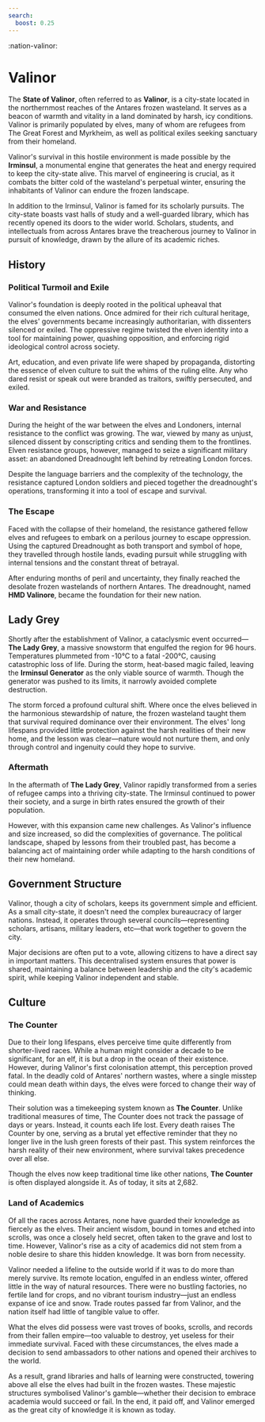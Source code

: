 ```yaml
---
search:
  boost: 0.25
---
```


:nation-valinor:

# Valinor

The **State of Valinor**, often referred to as **Valinor**, is a city-state located in the northernmost reaches of the Antares frozen wasteland. It serves as a beacon of warmth and vitality in a land dominated by harsh, icy conditions. Valinor is primarily populated by elves, many of whom are refugees from The Great Forest and Myrkheim, as well as political exiles seeking sanctuary from their homeland.

Valinor's survival in this hostile environment is made possible by the **Irminsul**, a monumental engine that generates the heat and energy required to keep the city-state alive. This marvel of engineering is crucial, as it combats the bitter cold of the wasteland's perpetual winter, ensuring the inhabitants of Valinor can endure the frozen landscape.

In addition to the Irminsul, Valinor is famed for its scholarly pursuits. The city-state boasts vast halls of study and a well-guarded library, which has recently opened its doors to the wider world. Scholars, students, and intellectuals from across Antares brave the treacherous journey to Valinor in pursuit of knowledge, drawn by the allure of its academic riches.

## History

### Political Turmoil and Exile

Valinor's foundation is deeply rooted in the political upheaval that consumed the elven nations. Once admired for their rich cultural heritage, the elves' governments became increasingly authoritarian, with dissenters silenced or exiled. The oppressive regime twisted the elven identity into a tool for maintaining power, quashing opposition, and enforcing rigid ideological control across society.

Art, education, and even private life were shaped by propaganda, distorting the essence of elven culture to suit the whims of the ruling elite. Any who dared resist or speak out were branded as traitors, swiftly persecuted, and exiled.

### War and Resistance

During the height of the war between the elves and Londoners, internal resistance to the conflict was growing. The war, viewed by many as unjust, silenced dissent by conscripting critics and sending them to the frontlines. Elven resistance groups, however, managed to seize a significant military asset: an abandoned Dreadnought left behind by retreating London forces.

Despite the language barriers and the complexity of the technology, the resistance captured London soldiers and pieced together the dreadnought's operations, transforming it into a tool of escape and survival.

### The Escape

Faced with the collapse of their homeland, the resistance gathered fellow elves and refugees to embark on a perilous journey to escape oppression. Using the captured Dreadnought as both transport and symbol of hope, they travelled through hostile lands, evading pursuit while struggling with internal tensions and the constant threat of betrayal.

After enduring months of peril and uncertainty, they finally reached the desolate frozen wastelands of northern Antares. The dreadnought, named **HMD Valinore**, became the foundation for their new nation.

## Lady Grey

Shortly after the establishment of Valinor, a cataclysmic event occurred—**The Lady Grey**, a massive snowstorm that engulfed the region for 96 hours. Temperatures plummeted from -10°C to a fatal -200°C, causing catastrophic loss of life. During the storm, heat-based magic failed, leaving the **Irminsul Generator** as the only viable source of warmth. Though the generator was pushed to its limits, it narrowly avoided complete destruction.

The storm forced a profound cultural shift. Where once the elves believed in the harmonious stewardship of nature, the frozen wasteland taught them that survival required dominance over their environment. The elves' long lifespans provided little protection against the harsh realities of their new home, and the lesson was clear—nature would not nurture them, and only through control and ingenuity could they hope to survive.

### Aftermath

In the aftermath of **The Lady Grey**, Valinor rapidly transformed from a series of refugee camps into a thriving city-state. The Irminsul continued to power their society, and a surge in birth rates ensured the growth of their population.

However, with this expansion came new challenges. As Valinor's influence and size increased, so did the complexities of governance. The political landscape, shaped by lessons from their troubled past, has become a balancing act of maintaining order while adapting to the harsh conditions of their new homeland.

## Government Structure

Valinor, though a city of scholars, keeps its government simple and efficient. As a small city-state, it doesn't need the complex bureaucracy of larger nations. Instead, it operates through several councils—representing scholars, artisans, military leaders, etc—that work together to govern the city.

Major decisions are often put to a vote, allowing citizens to have a direct say in important matters. This decentralised system ensures that power is shared, maintaining a balance between leadership and the city's academic spirit, while keeping Valinor independent and stable.

## Culture

### The Counter

Due to their long lifespans, elves perceive time quite differently from shorter-lived races. While a human might consider a decade to be significant, for an elf, it is but a drop in the ocean of their existence. However, during Valinor's first colonisation attempt, this perception proved fatal. In the deadly cold of Antares' northern wastes, where a single misstep could mean death within days, the elves were forced to change their way of thinking.

Their solution was a timekeeping system known as **The Counter**. Unlike traditional measures of time, The Counter does not track the passage of days or years. Instead, it counts each life lost. Every death raises The Counter by one, serving as a brutal yet effective reminder that they no longer live in the lush green forests of their past. This system reinforces the harsh reality of their new environment, where survival takes precedence over all else.

Though the elves now keep traditional time like other nations, **The Counter** is often displayed alongside it. As of today, it sits at 2,682.

### Land of Academics

Of all the races across Antares, none have guarded their knowledge as fiercely as the elves. Their ancient wisdom, bound in tomes and etched into scrolls, was once a closely held secret, often taken to the grave and lost to time. However, Valinor's rise as a city of academics did not stem from a noble desire to share this hidden knowledge. It was born from necessity.

Valinor needed a lifeline to the outside world if it was to do more than merely survive. Its remote location, engulfed in an endless winter, offered little in the way of natural resources. There were no bustling factories, no fertile land for crops, and no vibrant tourism industry—just an endless expanse of ice and snow. Trade routes passed far from Valinor, and the nation itself had little of tangible value to offer.

What the elves did possess were vast troves of books, scrolls, and records from their fallen empire—too valuable to destroy, yet useless for their immediate survival. Faced with these circumstances, the elves made a decision to send ambassadors to other nations and opened their archives to the world.

As a result, grand libraries and halls of learning were constructed, towering above all else the elves had built in the frozen wastes. These majestic structures symbolised Valinor's gamble—whether their decision to embrace academia would succeed or fail. In the end, it paid off, and Valinor emerged as the great city of knowledge it is known as today.
